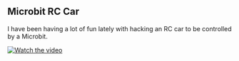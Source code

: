 ## Microbit RC Car

I have been having a lot of fun lately with hacking an RC car to be controlled by a Microbit.

[![Watch the video](https://img.youtube.com/vi/DhTbyueFeeA/0.jpg)](https://www.youtube.com/watch?v=DhTbyueFeeA)
